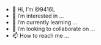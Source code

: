 - 👋 Hi, I’m @9416L
- 👀 I’m interested in ...
- 🌱 I’m currently learning ...
- 💞️ I’m looking to collaborate on ...
- 📫 How to reach me ...

<!---
9416L/9416L is a ✨ special ✨ repository because its `README.md` (this file) appears on your GitHub profile.
You can click the Preview link to take a look at your changes.
--->
